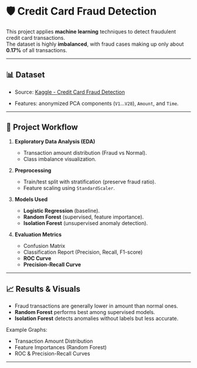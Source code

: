 # 🛡️ Credit Card Fraud Detection

This project applies **machine learning** techniques to detect fraudulent credit card transactions.  
The dataset is highly **imbalanced**, with fraud cases making up only about **0.17%** of all transactions.

---

## 📊 Dataset
- Source: [Kaggle - Credit Card Fraud Detection](https://www.kaggle.com/datasets/mlg-ulb/creditcardfraud)  
 
- Features: anonymized PCA components (`V1`...`V28`), `Amount`, and `Time`.

---

## 🚀 Project Workflow
1. **Exploratory Data Analysis (EDA)**  
   - Transaction amount distribution (Fraud vs Normal).  
   - Class imbalance visualization.  

2. **Preprocessing**  
   - Train/test split with stratification (preserve fraud ratio).  
   - Feature scaling using `StandardScaler`.  

3. **Models Used**  
   - **Logistic Regression** (baseline).  
   - **Random Forest** (supervised, feature importance).  
   - **Isolation Forest** (unsupervised anomaly detection).  

4. **Evaluation Metrics**  
   - Confusion Matrix  
   - Classification Report (Precision, Recall, F1-score)  
   - **ROC Curve**  
   - **Precision-Recall Curve**  

---

## 📈 Results & Visuals
- Fraud transactions are generally lower in amount than normal ones.  
- **Random Forest** performs best among supervised models.  
- **Isolation Forest** detects anomalies without labels but less accurate.  

Example Graphs:
- Transaction Amount Distribution  
- Feature Importances (Random Forest)  
- ROC & Precision-Recall Curves  

---


